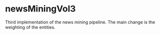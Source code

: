 # newsMiningVol3
Third implementation of the news mining pipeline. The main change is the weighting of the entities.
